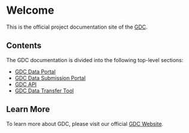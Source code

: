 # Welcome

This is the official project documentation site of the [GDC](https://gdc.nci.nih/gov).

## Contents

The GDC documentation is divided into the following top-level sections:

* [GDC Data Portal](portal/about.md)
* [GDC Data Submission Portal](cloud/about.md)
* [GDC API](submission/about.md)
* [GDC Data Transfer Tool](dictionary/about.md)

## Learn More

To learn more about GDC, please visit our official [GDC Website](https://gdc.nci.nih/gov).
